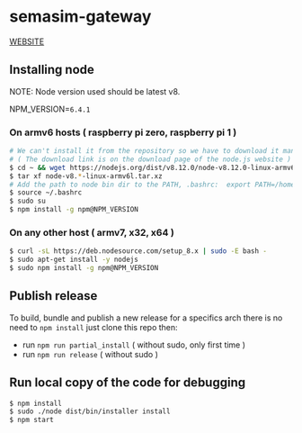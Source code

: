 # semasim-gateway 

[WEBSITE](https://gw.semasim.com/)

## Installing node 

NOTE: Node version used should be latest v8.

NPM_VERSION=``6.4.1``

### On armv6 hosts ( raspberry pi zero, raspberry pi 1 )
``` bash
# We can't install it from the repository so we have to download it manually:
# ( The download link is on the download page of the node.js website )
$ cd ~ && wget https://nodejs.org/dist/v8.12.0/node-v8.12.0-linux-armv6l.tar.xz
$ tar xf node-v8.*-linux-armv6l.tar.xz
# Add the path to node bin dir to the PATH, .bashrc:  export PATH=/home/pi/node-v8.12.0-linux-armv6l/bin:$PATH
$ source ~/.bashrc
$ sudo su
$ npm install -g npm@NPM_VERSION
```

### On any other host ( armv7, x32, x64 )
``` bash
$ curl -sL https://deb.nodesource.com/setup_8.x | sudo -E bash -
$ sudo apt-get install -y nodejs
$ sudo npm install -g npm@NPM_VERSION
```

## Publish release
To build, bundle and publish a new release for 
a specifics arch there is no need to ``npm install`` just clone
this repo then: 

* run ``npm run partial_install`` ( without sudo, only first time )
* run ``npm run release`` ( without sudo )

## Run local copy of the code for debugging
``` bash
$ npm install
$ sudo ./node dist/bin/installer install
$ npm start 
```